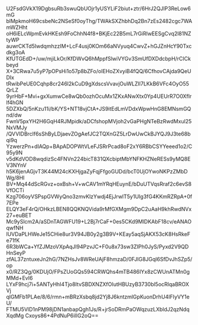 U2FsdGVkX19DgbsuRb3swuQbUOjr1yUSYLiF2biut+ztr/6HrJ2QJlP3ReLow6mG
blMpkmoH69csbeNc2NSeSf0oyThg/TWAkSXZhbhDq2Bn7zEs2482cgc7WAmWZHht
oH6iELcWpmEvkHKEsh9FoChhN4f8+BKjEc22B5mL7rGiRlwEESgCvq2l81NZtyWP
auwrCKTd5IwdqmhzzIM+LcF4usj0KOm66aNVyuq4CwvZ+hGJZnHcY90Txcdkg3oA
KfUTGEdD+/uw/mjiLkOr/KfDWvQ6hMppfSlwiVYGv3SmUfDXDdcbpH/rCICkbeyd
X+3CRwa7u5yP7pOPsHi1o57p8bZFo/oIEHoZXvyiB4fQQ/6CfhovCAjda9QeUDIx
tRwibPeUE0Cqhp8cr246l2kCuD9gXdscsVvavjOuWLZIl7LKkB6VFc4OyO55QrLZ
9yrHbF+Mvi+gxXumwCe8wQb0ozhOcuMx1ZKxANwXtx0Yp4UEUrR7O0Xflrlf4hGN
5DZXbQ/5nKzu11i/bK/YS+NT18vjCtA+JS9itEdLmVDdxWpwHnG8EMNsmGQnd/dw
FwnV5pxYH2H6GqH4RJMpidk/aDCfshopMVjoh2vGaPHgNTeBzRwdMxul25NxVMJy
/QVVIDBrclf6sShByLDjaevZOgAefJC2TQXnGZ5LrDwUwCkBJYQJ9J3te68bqi9q
YzwerzPn+dIAQp+BApADOPWtVLeFJSRrPcad8oF2xY6RBbCSYYeeed1o2/C95y9N
v5dKdVOD8wqdizSc4FNVn224bicT831QXcbiptMbYNFKHZNeRESs9yMQ8EV3NYnV
h5K6jenAGjvT3K44M24cKXHjgaZyFqjFfgoGUDd/bcT0UjOYwoNKPzZMbDWg/8Hl
BV+Mq44dScRGvz+oxBsh+V+wCAV1mYRqHEuynE/bDuUTVqsRraf2c6evS8VfOCTi
Kzg706oyVSPspGVWyQno3zmvKlzYwdj4EjJrwlT5y1UIg3fG4KKmRZRpA+0f7EPe
ELQY3eF4rQ/OHkzLBEN8QQKNQVida9rMfGXMgm9DpC2uAaH9khRwdNVx27+euBET
Mc9ySlcm2A/aSDnTAGWFU19+L2Bj7rCaF+0es5CKd9MlDKAbF18cv/eANAOqwfNH
lUVDaPLHWeJe15CHie8ur3V94JB0y2g3B9V+KEay5aqSjAKX53cK8HsRkeFe71fK
6R3bWCa+YfZJMzoVXpAqJl94PzvJC+F0u8x73sw3ZIPh0JyS/Pyxd2V9QDHnSeyP
zfAL37zntuxeJn2hG/7NZHsJv8WReUAjF8hmzaD/0FJlG8JGql6SfDvJhSZp5/op
x0/RZ3Qg/0KDUjO/FPsZUoGQs594CRWQhs4mTB486IYx8zCWUnATMn0gMMd+EvI6
LYxF9hcj7i+5ANTyHhI4Tjo8ItvSBDXNZXfOIutHBUzyB3730bl5ocRlqaBROXVj
qlGMFb1PLAe/8/6/rmn+mBRzXsbq8jd2Yj8J6kntzmlGpKuonDrhU4IFIyVY1eU/
FTMU5VlD1nPM98jDN1anbapQgh1Js/R+jrSoDRmPaOWqzuzLXbldJ2qzNdqXqdMg
Cxoys86+4PdNuP6iIIG2oQ==
